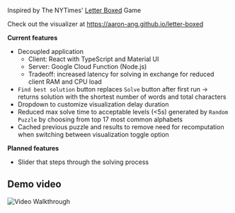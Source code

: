 Inspired by The NYTimes' [Letter Boxed](https://www.nytimes.com/puzzles/letter-boxed) Game

Check out the visualizer at https://aaron-ang.github.io/letter-boxed

**Current features**
- Decoupled application
    - Client: React with TypeScript and Material UI
    - Server: Google Cloud Function (Node.js)
    - Tradeoff: increased latency for solving in exchange for reduced client RAM and CPU load
- `Find best solution` button replaces `Solve` button after first run -> returns solution with the shortest number of words and total characters
- Dropdown to customize visualization delay duration
- Reduced max solve time to acceptable levels (<5s) generated by `Random Puzzle` by choosing from top 17 most common alphabets
- Cached previous puzzle and results to remove need for recomputation when switching between visualization toggle option

**Planned features**
- Slider that steps through the solving process

Demo video
-
<img src='walkthrough.gif' title='Video Walkthrough' width='' alt='Video Walkthrough' />
